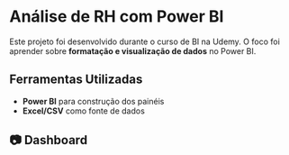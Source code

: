 # Análise de RH com Power BI  

Este projeto foi desenvolvido durante o curso de BI na Udemy. O foco foi aprender sobre **formatação e visualização de dados** no Power BI.  

## Ferramentas Utilizadas  
- **Power BI** para construção dos painéis  
- **Excel/CSV** como fonte de dados  

## 📷 Dashboard  


